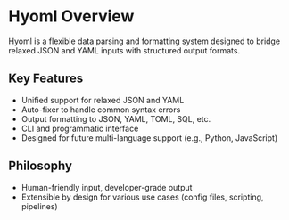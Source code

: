 # Hyoml Overview

Hyoml is a flexible data parsing and formatting system designed to bridge relaxed JSON and YAML inputs with structured output formats.

## Key Features
- Unified support for relaxed JSON and YAML
- Auto-fixer to handle common syntax errors
- Output formatting to JSON, YAML, TOML, SQL, etc.
- CLI and programmatic interface
- Designed for future multi-language support (e.g., Python, JavaScript)

## Philosophy
- Human-friendly input, developer-grade output
- Extensible by design for various use cases (config files, scripting, pipelines)
